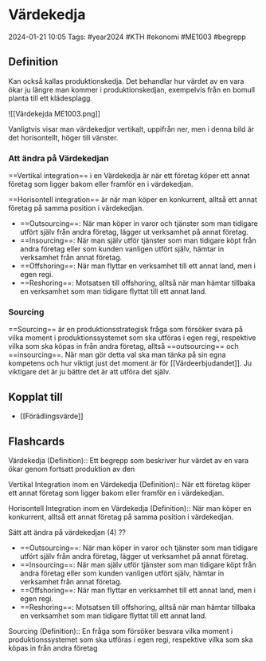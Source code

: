 # Värdekedja

2024-01-21 10:05
Tags: #year2024 #KTH #ekonomi #ME1003 #begrepp

## Definition

Kan också kallas produktionskedja. Det behandlar hur värdet av en vara ökar ju längre man kommer i produktionskedjan, exempelvis från en bomull planta till ett klädesplagg.

![[Värdekejda ME1003.png]]

Vanligtvis visar man värdekedjor vertikalt, uppifrån ner, men i denna bild är det horisontellt, höger till vänster.

### Att ändra på Värdekedjan

==Vertikal integration== i en Värdekedja är när ett företag köper ett annat företag som ligger bakom eller framför en i värdekedjan.

==Horisontell integration== är när man köper en konkurrent, alltså ett annat företag på samma position i värdekedjan.

- ==Outsourcing==: När man köper in varor och tjänster som man tidigare utfört själv från andra företag, lägger ut verksamhet på annat företag.
- ==Insourcing==: När man själv utför tjänster som man tidigare köpt från andra företag eller som kunden vanligen utfört själv, hämtar in verksamhet från annat företag.
- ==Offshoring==: När man flyttar en verksamhet till ett annat land, men i egen regi.
- ==Reshoring==: Motsatsen till offshoring, alltså när man hämtar tillbaka en verksamhet som man tidigare flyttat till ett annat land.

### Sourcing

==Sourcing== är en produktionsstrategisk fråga som försöker svara på vilka moment i produktionssystemet som ska utföras i egen regi, respektive vilka som ska köpas in från andra företag, alltså ==outsourcing== och ==insourcing==. När man gör detta val ska man tänka på sin egna kompetens och hur viktigt just det moment är för [[Värdeerbjudandet]]. Ju viktigare det är ju bättre det är att utföra det själv.
## Kopplat till

- [[Förädlingsvärde]]

## Flashcards

Värdekedja (Definition):: Ett begrepp som beskriver hur värdet av en vara ökar genom fortsatt produktion av den
<!--SR:!2024-03-06,27,270!2024-02-09,10,270-->

Vertikal Integration inom en Värdekedja (Definition):: När ett företag köper ett annat företag som ligger bakom eller framför en i värdekedjan.
<!--SR:!2024-02-12,4,275!2000-01-01,1,250-->

Horisontell Integration inom en Värdekedja (Definition):: När man köper en konkurrent, alltså ett annat företag på samma position i värdekedjan.
<!--SR:!2024-02-12,4,275!2000-01-01,1,250-->

Sätt att ändra på värdekedjan (4)
??
- ==Outsourcing==: När man köper in varor och tjänster som man tidigare utfört själv från andra företag, lägger ut verksamhet på annat företag.
- ==Insourcing==: När man själv utför tjänster som man tidigare köpt från andra företag eller som kunden vanligen utfört själv, hämtar in verksamhet från annat företag.
- ==Offshoring==: När man flyttar en verksamhet till ett annat land, men i egen regi.
- ==Reshoring==: Motsatsen till offshoring, alltså när man hämtar tillbaka en verksamhet som man tidigare flyttat till ett annat land.
<!--SR:!2024-02-11,3,219!2024-02-07,4,277-->

Sourcing (Definition):: En fråga som försöker besvara vilka moment i produktionssystemet som ska utföras i egen regi, respektive vilka som ska köpas in från andra företag
<!--SR:!2024-02-09,1,235!2024-02-07,4,274-->
